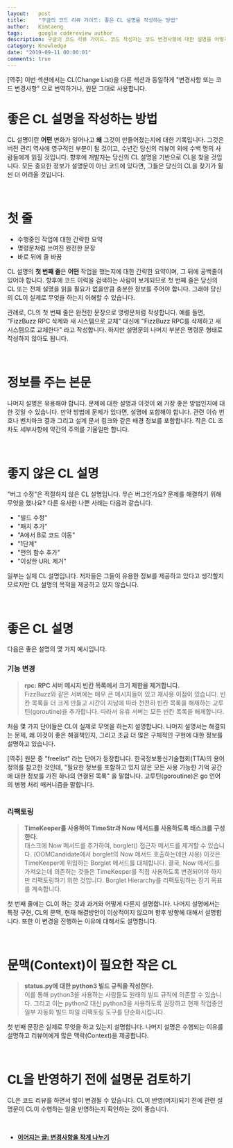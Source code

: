 ```yaml
---
layout:   post
title:    "구글의 코드 리뷰 가이드: 좋은 CL 설명을 작성하는 방법"
author:   Kimtaeng
tags: 	  google codereview author
description: 구글의 코드 리뷰 가이드. 코드 작성자는 코드 변경사항에 대한 설명을 어떻게 써야할까?
category: Knowledge
date: "2019-09-11 00:00:01"
comments: true
---
```


<div class="post_comments">[역주] 이번 섹션에서는 CL(Change List)을 다른 섹션과 동일하게 "변경사항 또는 코드 변경사항" 으로 번역하거나,
원문 그대로 사용합니다.</div>

# 좋은 CL 설명을 작성하는 방법
CL 설명이란 **어떤** 변화가 일어나고 **왜** 그것이 만들어졌는지에 대한 기록입니다. 그것은 버전 관리 역사에 영구적인 부분이
될 것이고, 수년간 당신의 리뷰어 외에 수백 명의 사람들에게 읽힐 것입니다. 향후에 개발자는 당신의 CL 설명을 기반으로 
CL을 찾을 것입니다. 모든 중요한 정보가 설명문이 아닌 코드에 있다면, 그들은 당신의 CL을 찾기가 훨씬 더 어려울 것입니다.

<br/>

# 첫 줄
- 수행중인 작업에 대한 간략한 요약
- 명령문처럼 쓰여진 완전한 문장
- 바로 뒤에 줄 바꿈

CL 설명의 **첫 번째 줄**은 **어떤** 작업을 했는지에 대한 간략한 요약이며, 그 뒤에 공백줄이 있어야 합니다.
향후에 코드 이력을 검색하는 사람이 보게되므로 첫 번째 줄은 당신의 CL 또는 전체 설명을 읽을 필요가 없을만큼
충분한 정보를 주어야 합니다. 그래야 당신의 CL이 실제로 무엇을 하는지 이해할 수 있습니다.

관례로, CL의 첫 번째 줄은 완전한 문장으로 명령문처럼 작성합니다. 예를 들면, "FizzBuzz RPC 삭제와 새 시스템으로 교체" 대신에
"FizzBuzz RPC를 삭제하고 새 시스템으로 교체한다" 라고 작성합니다. 하지만 설명문의 나머지 부분은 명령문 형태로
작성하지 않아도 됩니다.

<br/>

# 정보를 주는 본문

나머지 설명은 유용해야 합니다. 문제에 대한 설명과 이것이 왜 가장 좋은 방법인지에 대한 것일 수 있습니다. 만약 방법에 문제가
있다면, 설명에 포함해야 합니다. 관련 이슈 번호나 벤치마크 결과 그리고 설계 문서 링크와 같은 배경 정보를 포함합니다.
작은 CL 조차도 세부사항에 약간의 주의를 기울일만 합니다.

<br/>

# 좋지 않은 CL 설명

"버그 수정"은 적절하지 않은 CL 설명입니다. 무슨 버그인가요? 문제를 해결하기 위해 무엇을 했나요? 다른 유사한 나쁜 사례는
다음과 같습니다.

- "빌드 수정"
- "패치 추가"
- "A에서 B로 코드 이동"
- "1단계"
- "편의 함수 추가"
- "이상한 URL 제거"

일부는 실제 CL 설명입니다. 저자들은 그들이 유용한 정보를 제공하고 있다고 생각할지 모르지만 CL 설명의 목적을 제공하고
있지 않습니다.

<br/>

# 좋은 CL 설명

다음은 좋은 설명의 몇 가지 예시입니다.

### 기능 변경

> **rpc: RPC 서버 메시지 빈칸 목록에서 크기 제한을 제거합니다.**<br/>
FizzBuzz와 같은 서버에는 매우 큰 메시지들이 있고 재사용 이점이 있습니다.
빈칸 목록을 더 크게 만들고 시간이 지남에 따라 천천히 빈칸 목록을 해제하는 고루틴(goroutine)을 추가합니다.
따라서 유휴 서버는 모든 빈칸 목록을 해제합니다.

처음 몇 가지 단어들은 CL이 실제로 무엇을 하는지 설명합니다. 나머지 설명서는 해결되는 문제, 왜 이것이 좋은 해결책인지,
그리고 조금 더 많은 구체적인 구현에 대한 정보를 설명하고 있습니다.

<div class="post_comments">[역주] 원문 중 "freelist" 라는 단어가 등장합니다. 한국정보통신기술협회(TTA)의 용어 정의를 참고한 것인데,
"필요한 정보를 포함하고 있지 않은 모든 사용 가능한 기억 공간에 대한 정보를 가진 하나의 연결된 목록" 을 말합니다.
고루틴(goroutine)은 go 언어의 병행 처리 매커니즘을 말합니다.
</div> 

<br/>

### 리팩토링

> **TimeKeeper를 사용하여 TimeStr과 Now 메서드를 사용하도록 태스크를 구성한다.**<br/>
태스크에 Now 메서드를 추가하여, borglet() 접근자 메서드를 제거할 수 있습니다.
(OOMCandidate에서 borglet의 Now 메서드 호출하는데만 사용)
이것은 TimeKeeper에 위임하는 Borglet 메서드를 대체합니다.
결국, Now 메서드를 가져오는데 의존하는 것들은 TimeKeeper를 직접 사용하도록 변경되어야 하지만
리팩토링하기 위한 것입니다. Borglet Hierarchy를 리팩토링하는 장기 목표를 계속합니다.

첫 번째 줄에는 CL이 하는 것과 과거와 어떻게 다른지 설명합니다.
나머지 설명에서는 특정 구현, CL의 문맥, 현재 해결방안이 이상적이지 않으며 향후 방향헤 대해서 설명합니다.
또한 이 변경을 진행하는 이유에 대해서도 설명합니다.

<br/>

# 문맥(Context)이 필요한 작은 CL 

> **status.py에 대한 python3 빌드 규칙을 작성한다.**<br/>
이를 통해 python3을 사용하는 사람들도 원래의 빌드 규칙에 의존할 수 있습니다.
그리고 이는 python2 대신 python3을 사용하도록 권장하고 현재 작업중인 일부 자동화 빌드 파일 리팩토링 도구를 단순화시킵니다.

첫 번째 문장은 실제로 무엇을 하고 있는지 설명합니다.
나머지 설명은 수행되는 이유를 설명하고 리뷰어에게 많은 맥락(Context)을 제공합니다. 

<br/>

# CL을 반영하기 전에 설명문 검토하기

CL은 코드 리뷰를 하면서 많이 변경될 수 있습니다. CL이 반영(머지)되기 전에 관련 설명문이 CL이 수행하는 일을 반영하는지
확인하는 것이 좋습니다.

<br/>

- <a href="/post/small-cls" target="_blank">**이어지는 글: 변경사항을 작게 나누기**</a>